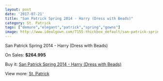 ```yaml
---
layout: post
date: '2017-07-21'
title: "San Patrick Spring 2014 - Harry (Dress with Beads)"
category: St. Patrick
tags: ["demure","elegant","patrick","spring","gowns"]
image: http://www.idealgown.com/7155-thickbox_default/san-patrick-spring-2014-harry-dress-with-beads.jpg
---
```

San Patrick Spring 2014 - Harry (Dress with Beads)

On Sales: **$264.995**
<a href="https://www.idealgown.com/en/st-patrick/3038-san-patrick-spring-2014-harry-dress-with-beads.html"><amp-img layout="responsive" width="600" height="600" src="//www.idealgown.com/7155-thickbox_default/san-patrick-spring-2014-harry-dress-with-beads.jpg" alt="San Patrick Spring 2014 - Harry (Dress with Beads) 0" /></a>
<a href="https://www.idealgown.com/en/st-patrick/3038-san-patrick-spring-2014-harry-dress-with-beads.html"><amp-img layout="responsive" width="600" height="600" src="//www.idealgown.com/7157-thickbox_default/san-patrick-spring-2014-harry-dress-with-beads.jpg" alt="San Patrick Spring 2014 - Harry (Dress with Beads) 1" /></a>
<a href="https://www.idealgown.com/en/st-patrick/3038-san-patrick-spring-2014-harry-dress-with-beads.html"><amp-img layout="responsive" width="600" height="600" src="//www.idealgown.com/7156-thickbox_default/san-patrick-spring-2014-harry-dress-with-beads.jpg" alt="San Patrick Spring 2014 - Harry (Dress with Beads) 2" /></a>

Buy it: [San Patrick Spring 2014 - Harry (Dress with Beads)](https://www.idealgown.com/en/st-patrick/3038-san-patrick-spring-2014-harry-dress-with-beads.html "San Patrick Spring 2014 - Harry (Dress with Beads)")

View more: [St. Patrick](https://www.idealgown.com/en/36-st-patrick "St. Patrick")